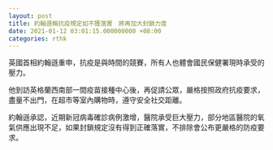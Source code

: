 ```yaml
---
layout: post
title: 約翰遜稱抗疫規定如不獲落實　將再加大封鎖力度
date: 2021-01-12 03:01:15.000000000 +08:00
categories: rthk
---
```


英國首相約翰遜重申，抗疫是與時間的競賽，所有人也體會國民保健署現時承受的壓力。

他到訪英格蘭西南部一間疫苗接種中心後，再促請公眾，嚴格按照政府抗疫要求，盡量不出門，在超市等室內購物時，遵守安全社交距離。

約翰遜承認，近期新冠病毒確診病例激增，醫院承受巨大壓力，部分地區醫院的氧氣供應出現不足，如果封鎖規定沒有得到正確落實，不排除會公布更嚴格的防疫要求。
